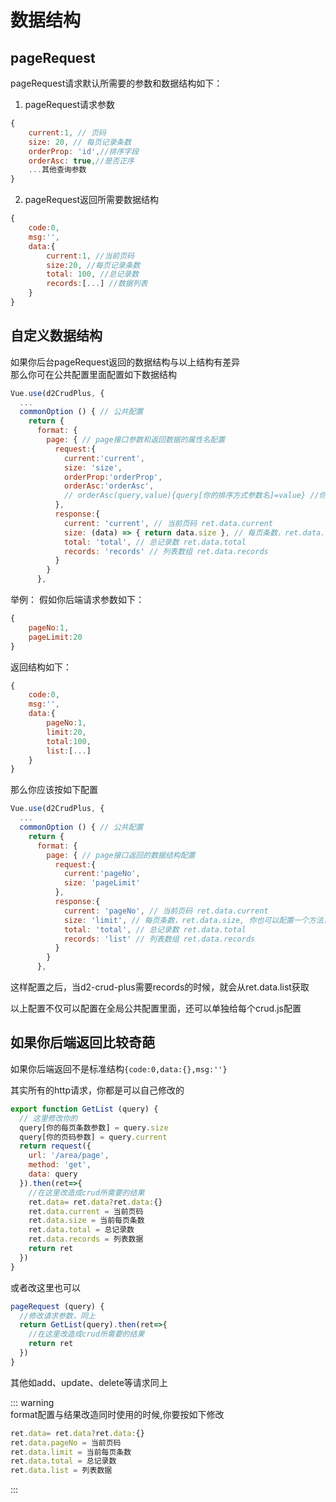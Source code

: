# 数据结构
## pageRequest
pageRequest请求默认所需要的参数和数据结构如下：   

1. pageRequest请求参数
```js
{
    current:1, // 页码
    size: 20, // 每页记录条数
    orderProp: 'id',//排序字段
    orderAsc: true,//是否正序
    ...其他查询参数
}
```
2. pageRequest返回所需要数据结构
```js
{
    code:0,
    msg:'',
    data:{
        current:1, //当前页码
        size:20, //每页记录条数
        total: 100, //总记录数
        records:[...] //数据列表
    }
}
```

## 自定义数据结构
如果你后台pageRequest返回的数据结构与以上结构有差异   
那么你可在公共配置里面配置如下数据结构
```js
Vue.use(d2CrudPlus, {
  ...
  commonOption () { // 公共配置
    return {
      format: {
        page: { // page接口参数和返回数据的属性名配置
          request:{
            current:'current',
            size: 'size',
            orderProp:'orderProp',
            orderAsc:'orderAsc',
            // orderAsc(query,value){query[你的排序方式参数名]=value} //你可以配置一个方法
          },
          response:{
            current: 'current', // 当前页码 ret.data.current
            size: (data) => { return data.size }, // 每页条数，ret.data.size, 你也可以配置一个方法，自定义返回
            total: 'total', // 总记录数 ret.data.total
            records: 'records' // 列表数组 ret.data.records
          }
        }
      },
```

举例：
假如你后端请求参数如下：
```js
{
    pageNo:1,
    pageLimit:20
}
```
返回结构如下：
```js
{
    code:0,
    msg:'',
    data:{
        pageNo:1,
        limit:20,
        total:100,
        list:[...]
    }
}
```
那么你应该按如下配置
```js
Vue.use(d2CrudPlus, {
  ...
  commonOption () { // 公共配置
    return {
      format: {
        page: { // page接口返回的数据结构配置
          request:{
            current:'pageNo',
            size: 'pageLimit'
          },
          response:{
            current: 'pageNo', // 当前页码 ret.data.current
            size: 'limit', // 每页条数，ret.data.size, 你也可以配置一个方法，自定义返回
            total: 'total', // 总记录数 ret.data.total
            records: 'list' // 列表数组 ret.data.records
          }
        }
      },
```

这样配置之后，当d2-crud-plus需要records的时候，就会从ret.data.list获取

以上配置不仅可以配置在全局公共配置里面，还可以单独给每个crud.js配置


## 如果你后端返回比较奇葩
如果你后端返回不是标准结构`{code:0,data:{},msg:''}`   


其实所有的http请求，你都是可以自己修改的
```js
export function GetList (query) {
  // 这里修改你的
  query[你的每页条数参数] = query.size
  query[你的页码参数] = query.current
  return request({
    url: '/area/page',
    method: 'get',
    data: query
  }).then(ret=>{
    //在这里改造成crud所需要的结果
    ret.data= ret.data?ret.data:{}
    ret.data.current = 当前页码
    ret.data.size = 当前每页条数
    ret.data.total = 总记录数
    ret.data.records = 列表数据
    return ret
  })
}
```

或者改这里也可以
```js
pageRequest (query) {
  //修改请求参数，同上
  return GetList(query).then(ret=>{
    //在这里改造成crud所需要的结果
    return ret
  })
}
```

其他如add、update、delete等请求同上

::: warning   
format配置与结果改造同时使用的时候,你要按如下修改
```js
ret.data= ret.data?ret.data:{}
ret.data.pageNo = 当前页码
ret.data.limit = 当前每页条数
ret.data.total = 总记录数
ret.data.list = 列表数据
```
:::
